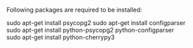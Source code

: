 Following packages are required to be installed:

sudo apt-get install psycopg2 
sudo apt-get install configparser  
sudo apt-get install python-psycopg2 python-configparser  
sudo apt-get install python-cherrypy3  
